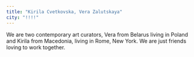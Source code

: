 ```yaml
---
title: "Kirila Cvetkovska, Vera Zalutskaya"
city: "!!!!"
---
```


We are two contemporary art curators, Vera from Belarus living in Poland and Kirila from Macedonia, living in Rome, New York. We are just friends loving to work together. 
